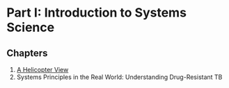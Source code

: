 # Part I:  Introduction to Systems Science

## Chapters
1. [A Helicopter View](./chapters/01-helicopter-view.md)
2. Systems Principles in the Real World: Understanding
Drug-Resistant TB